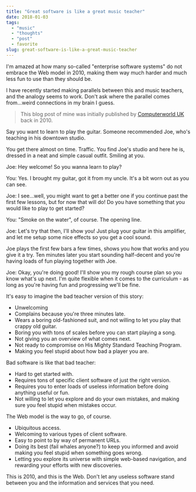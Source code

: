```yaml
---
title: "Great software is like a great music teacher"
date: 2018-01-03
tags: 
  - "music"
  - "thoughts"
  - "post"
  - favorite
slug: great-software-is-like-a-great-music-teacher
---
```


I'm amazed at how many so-called "enterprise software systems" do not embrace the Web model in 2010, making them way much harder and much less fun to use than they should be.

I have recently started making parallels between this and music teachers, and the analogy seems to work. Don't ask where the parallel comes from...weird connections in my brain I guess.

<!-- excerpt -->

> This blog post of mine was initially published by [Computerworld UK](https://www.computerworlduk.com/it-business/great-software-is-like-a-great-music-teacher-3570403/) back in 2010.

Say you want to learn to play the guitar. Someone recommended Joe, who's teaching in his downtown studio.

You get there almost on time. Traffic. You find Joe's studio and here he is, dressed in a neat and simple casual outfit. Smiling at you.

Joe: Hey welcome! So you wanna learn to play?

You: Yes. I brought my guitar, got it from my uncle. It's a bit worn out as you can see.

Joe: I see...well, you might want to get a better one if you continue past the first few lessons, but for now that will do! Do you have something that you would like to play to get started?

You: "Smoke on the water", of course. The opening line.

Joe: Let's try that then, I'll show you! Just plug your guitar in this amplifier, and let me setup some nice effects so you get a cool sound.

Joe plays the first few bars a few times, shows you how that works and you give it a try. Ten minutes later you start sounding half-decent and you're having loads of fun playing together with Joe.

Joe: Okay, you're doing good! I'll show you my rough course plan so you know what's up next. I'm quite flexible when it comes to the curriculum - as long as you're having fun and progressing we'll be fine.

It's easy to imagine the bad teacher version of this story:

- Unwelcoming
- Complains because you're three minutes late.
- Wears a boring old-fashioned suit, and not willing to let you play that crappy old guitar.
- Boring you with tons of scales before you can start playing a song.
- Not giving you an overview of what comes next.
- Not ready to compromise on His Mighty Standard Teaching Program.
- Making you feel stupid about how bad a player you are.

Bad software is like that bad teacher:

- Hard to get started with.
- Requires tons of specific client software of just the right version.
- Requires you to enter loads of useless information before doing anything useful or fun.
- Not willing to let you explore and do your own mistakes, and making sure you feel stupid when mistakes occur.

The Web model is the way to go, of course.

- Ubiquitous access.
- Welcoming to various types of client software.
- Easy to point to by way of permanent URLs.
- Doing its best (fail whales anyone?) to keep you informed and avoid making you feel stupid when something goes wrong.
- Letting you explore its universe with simple web-based navigation, and rewarding your efforts with new discoveries.

This is 2010, and this is the Web. Don't let any useless software stand between you and the information and services that you need.
